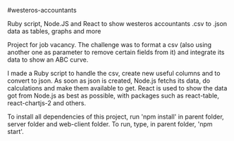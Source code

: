 #westeros-accountants

Ruby script, Node.JS and React to show westeros accountants .csv to .json data as tables, graphs and more

Project for job vacancy. The challenge was to format a csv (also using another one as parameter to remove certain fields from it) and integrate its data to show an ABC curve.

I made a Ruby script to handle the csv, create new useful columns and to convert to json. As soon as json is created, Node.js fetchs its data, do calculations and make them available to get. React is used to show the data got from Node.js as best as possible, with packages such as react-table, react-chartjs-2 and others.

To install all dependencies of this project, run 'npm install' in parent folder, server folder and web-client folder.
To run, type, in parent folder, 'npm start'. 